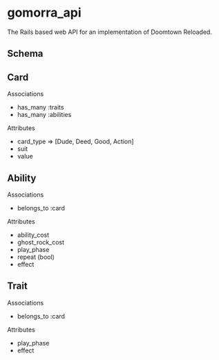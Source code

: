 # gomorra_api
The Rails based web API for an implementation of Doomtown Reloaded.

Schema
------

Card
----

Associations
* has_many :traits
* has_many :abilities

Attributes
* card_type => [Dude, Deed, Good, Action]
* suit
* value


Ability
-------

Associations
* belongs_to :card

Attributes
* ability_cost
* ghost_rock_cost
* play_phase
* repeat (bool)
* effect

Trait
-----

Associations
* belongs_to :card

Attributes
* play_phase
* effect
